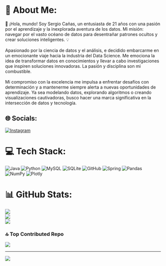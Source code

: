 # 💫 About Me:
🚀 ¡Hola, mundo! Soy Sergio Cañas, un entusiasta de 21 años con una pasión por el aprendizaje y la inexplorada aventura de los datos. Mi misión: navegar por el vasto océano de datos para desentrañar patrones ocultos y crear soluciones inteligentes. 💡<br><br>Apasionado por la ciencia de datos y el análisis, e decidido embarcarme en un emocionante viaje hacia la industria del Data Science. Me emociona la idea de transformar datos en conocimientos y llevar a cabo investigaciones que inspiren soluciones innovadoras. La pasión y disciplina son mi combustible.<br><br>Mi compromiso con la excelencia me impulsa a enfrentar desafíos con determinación y a mantenerme siempre alerta a nuevas oportunidades de aprendizaje. Ya sea modelando datos, explorando algoritmos o creando visualizaciones cautivadoras, busco hacer una marca significativa en la intersección de datos y tecnología.


## 🌐 Socials:
[![Instagram](https://img.shields.io/badge/Instagram-%23E4405F.svg?logo=Instagram&logoColor=white)](https://instagram.com/ims4c) 

# 💻 Tech Stack:
![Java](https://img.shields.io/badge/java-%23ED8B00.svg?style=for-the-badge&logo=java&logoColor=white) ![Python](https://img.shields.io/badge/python-3670A0?style=for-the-badge&logo=python&logoColor=ffdd54) ![MySQL](https://img.shields.io/badge/mysql-%2300f.svg?style=for-the-badge&logo=mysql&logoColor=white) ![SQLite](https://img.shields.io/badge/sqlite-%2307405e.svg?style=for-the-badge&logo=sqlite&logoColor=white) ![GitHub](https://img.shields.io/badge/GitHub-%23121011.svg?style=for-the-badge&logo=github&logoColor=white) ![Spring](https://img.shields.io/badge/spring-%236DB33F.svg?style=for-the-badge&logo=spring&logoColor=white) ![Pandas](https://img.shields.io/badge/pandas-%23150458.svg?style=for-the-badge&logo=pandas&logoColor=white) ![NumPy](https://img.shields.io/badge/numpy-%23013243.svg?style=for-the-badge&logo=numpy&logoColor=white) ![Plotly](https://img.shields.io/badge/Plotly-%233F4F75.svg?style=for-the-badge&logo=plotly&logoColor=white)
# 📊 GitHub Stats:
![](https://github-readme-stats.vercel.app/api?username=sergio0205&theme=gotham&hide_border=false&include_all_commits=false&count_private=false)<br/>
![](https://github-readme-streak-stats.herokuapp.com/?user=sergio0205&theme=gotham&hide_border=false)<br/>
![](https://github-readme-stats.vercel.app/api/top-langs/?username=sergio0205&theme=gotham&hide_border=false&include_all_commits=false&count_private=false&layout=compact)

### 🔝 Top Contributed Repo
![](https://github-contributor-stats.vercel.app/api?username=sergio0205&limit=5&theme=dark&combine_all_yearly_contributions=true)

---
[![](https://visitcount.itsvg.in/api?id=sergio0205&icon=0&color=0)](https://visitcount.itsvg.in)

<!-- Proudly created with GPRM ( https://gprm.itsvg.in ) -->
